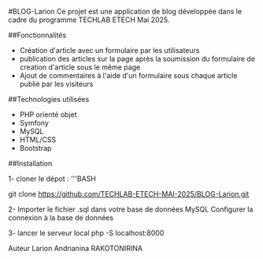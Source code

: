 #BLOG-Larion
  Ce projet est une application de blog développée dans le cadre du programme TECHLAB ETECH Mai 2025.
  
##Fonctionnalités
- Création d'article avec un formulaire par les utilisateurs
- publication des articles sur la page après la soumission du formulaire de creation d'article
  sous le même page
- Ajout de commentaires à l'aide d'un formulaire sous chaque article publié par les visiteurs
  
##Technologies utilisées
- PHP orienté objet
- Symfony
- MySQL
- HTML/CSS
- Bootstrap
  
##Installation

1- cloner le dépot :
    '''BASH
    
   git clone https://github.com/TECHLAB-ETECH-MAI-2025/BLOG-Larion.git
   
2- Importer le fichier .sql dans votre base de données MySQL
   Configurer la connexion à la base de données
   
3- lancer le serveur local
   php -S localhost:8000
   
Auteur
 Larion Andrianina RAKOTONIRINA
  
